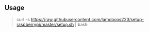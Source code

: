 ## Usage

> curl -s https://raw.githubusercontent.com/lamoboos223/setup-raspberrypi/master/setup.sh | bash